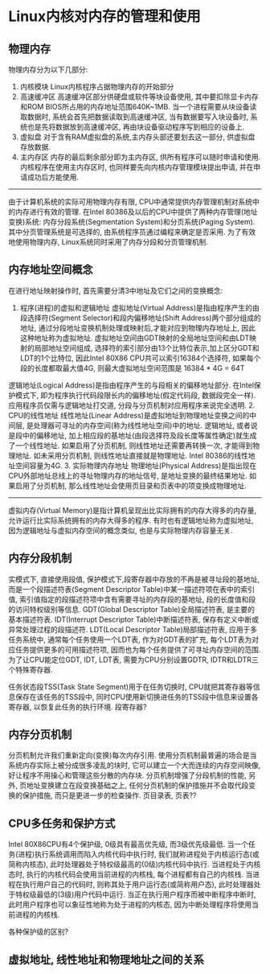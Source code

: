 # Linux内核对内存的管理和使用

## 物理内存
物理内存分为以下几部分:
1. 内核模块 
Linux内核程序占据物理内存的开始部分
2. 高速缓冲区
高速缓冲区部分供硬盘或软件等块设备使用, 其中要扣除显卡内存和ROM BIOS所占用的内存地址范围640K~1MB. 当一个进程需要从块设备读取数据时, 系统会首先把数据读取到高速缓冲区, 当有数据要写入块设备时, 系统也是先将数据放到高速缓冲区, 再由块设备驱动程序写到相应的设备上. 
3. 虚拟盘
对于含有RAM虚拟盘的系统,主内存头部还要划去这一部分, 供虚拟盘存放数据.
4. 主内存区
内存的最后剩余部分即为主内存区, 供所有程序可以随时申请和使用. 内核程序在使用主内存区时, 也同样要先向内核内存管理模块提出申请, 并在申请成功后方能使用. 

------
由于计算机系统的实际可用物理内存有限, CPU中通常提供内存管理机制对系统中的内存进行有效的管理. 在Intel 80386及以后的CPU中提供了两种内存管理(地址变换)系统: 内存分段系统(Segmentation System)和分页系统(Paging System). 其中分页管理系统是可选择的, 由系统程序员通过编程来确定是否采用. 为了有效地使用物理内存, Linux系统同时采用了内存分段和分页管理机制.

## 内存地址空间概念
在进行地址映射操作时, 首先需要分清3中地址及它们之间的变换概念:
1. 程序(进程)的虚拟和逻辑地址
虚拟地址(Virtual Address)是指由程序产生的由段选择符(Segment Selector)和段内偏移地址(Shift Address)两个部分组成的地址, 通过分段地址变换机制处理或映射后,才能对应到物理内存地址上, 因此这种地址称为虚拟地址. 虚拟地址空间由GDT映射的全局地址空间和由LDT映射的局部地址空间组成, 选择符的索引部分由13个比特位表示,加上区分GDT和LDT的1个比特位, 因此Intel 80X86 CPU共可以索引16384个选择符, 如果每个段的长度都取最大值4G, 则最大虚拟地址空间范围是 16384 * 4G = 64T

逻辑地址(Logical Address)是指由程序产生的与段相关的偏移地址部分. 在Intel保护模式下, 即为程序执行代码段限长内的偏移地址(假定代码段, 数据段完全一样). 应用程序员仅需与逻辑地址打交道, 分段与分页机制对应用程序来说完全透明. 
2. CPU的线性地址
线性地址(Linear Address)是虚拟地址到物理地址变换之间的中间层, 是处理器可寻址的内存空间(称为线性地址空间)中的地址. 逻辑地址, 或者说是段中的偏移地址, 加上相应段的基地址(由段选择符及段长度等属性确定)就生成了一个线性地址. 如果启用了分页机制, 则线性地址还需要再转换一次, 才能得到物理地址. 如未采用分页机制, 则线性地址直接就是物理地址. Intel 80386的线性地址空间容量为4G. 
3. 实际物理内存地址
物理地址(Physical Address)是指出现在CPU外部地址总线上的寻址物理内存的地址信号, 是地址变换的最终结果地址. 如果启用了分页机制, 那么线性地址会使用页目录和页表中的项变换成物理地址. 

---
虚拟内存(Virtual Memory)是指计算机呈现出比实际拥有的内存大得多的内存量, 允许运行比实际系统拥有的内存大得多的程序. 
有时也有逻辑地址称为虚拟地址, 因为逻辑地址与虚拟内存空间的概念类似, 也是与实际物理内存容量无关. 

## 内存分段机制
实模式下, 直接使用段值, 保护模式下,段寄存器中存放的不再是被寻址段的基地址, 而是一个段描述符表(Segment Descriptor Table)中某一描述符项在表中的索引值, 索引值指定的段描述符项中含有需要寻址的内存段的基地址, 段的长度值和段的访问特权级别等信息. 
GDT(Global Descriptor Table)全局描述符表, 是主要的基本描述符表.
IDT(Interrupt Descriptor Table)中断描述符表, 保存有定义中断或异常处理过程的段描述符.
LDT(Local Descriptor Table)局部描述符表, 应用于多任务系统中, 通常每个任务使用一个LDT表, 作为对GDT表的扩充, 每个LDT表为对应任务提供更多的可用描述符项, 因而也为每个任务提供了可寻址内存空间的范围.
为了让CPU能定位GDT, IDT, LDT表, 需要为CPU分别设置GDTR, IDTR和LDTR三个特殊寄存器.

任务状态段TSS(Task State Segment)用于在任务切换时, CPU就把其寄存器等信息保存在该任务的TSS段中, 同时CPU使用新切换进任务的TSS段中信息来设置各寄存器, 以恢复此任务的执行环境. 
段寄存器?

## 内存分页机制
分页机制允许我们重新定向(变换)每次内存引用. 使用分页机制最普遍的场合是当系统内存实际上被分成很多凌乱的块时, 它可以建立一个大而连续的内存空间映像, 好让程序不用操心和管理这些分散的内存块. 分页机制增强了分段机制的性能, 另外, 页地址变换建立在段变换基础之上, 任何分页机制的保护措施并不会取代段变换的保护措施, 而只是更进一步的检查操作.
页目录表, 页表??


## CPU多任务和保护方式
Intel 80X86CPU有4个保护级, 0级具有最高优先级, 而3级优先级最低. 
当一个任务(进程)执行系统调用而陷入内核代码中执行时, 我们就称进程处于内核运行态(或简称内核态), 此时处理器处于特权级最高的(0级)内核代码中执行. 当进程处于内核态时, 执行的内核代码会使用当前进程的内核栈, 每个进程都有自己的内核栈. 当进程在执行用户自己的代码时, 则称其处于用户运行态(或简称用户态), 此时处理器处于特权级最低的(3级)用户代码中运行. 当正在执行用户程序而被中断程序中断时, 此时用户程序也可以象征性地称为处于进程的内核态, 因为中断处理程序将使用当前进程的内核栈. 

各种保护级的区别?

## 虚拟地址, 线性地址和物理地址之间的关系
